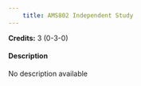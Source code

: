 ```yaml
---
    title: AMS802 Independent Study
---
```

**Credits:** 3 (0-3-0)



#### Description 
No description available